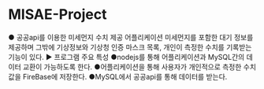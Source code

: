 # MISAE-Project
 ● 공공api를 이용한 미세먼지 수치 제공 어플리케이션
  미세먼지를 포함한 대기 정보를 제공하며 그밖에 기상정보와 기상청 인증 마스크 목록, 개인이 측정한 수치를 기록받는 기능이 있다.
▶ 프로그램 주요 특성
 ●nodejs를 통해 어플리케이션과 MySQL간의 데이터 교환이 가능하도록 한다.
 ●어플리케이션을 통해 사용자가 개인적으로 측정한 수치값을 FireBase에 저장한다.
 ●MySQL에서 공공api를 통해 데이터를 받는다.
